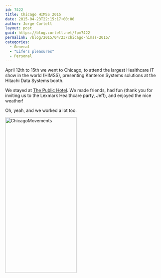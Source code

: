 ```yaml
---
id: 7422
title: Chicago HIMSS 2015
date: 2015-04-23T22:15:17+00:00
author: Jorge Cortell
layout: post
guid: https://blog.cortell.net/?p=7422
permalink: /blog/2015/04/23/chicago-himss-2015/
categories:
  - General
  - "Life's pleasures"
  - Personal
---
```

April 12th to 15th we went to Chicago, to attend the largest Healthcare IT show in the world (HIMSS), presenting Kanteron Systems solutions at the Hitachi Data Systems booth.

We stayed at <a href="https://www.publichotels.com/chicago/home/" target="_blank">The Public Hotel</a>. We made friends, had fun (thank you for inviting us to the Lexmark Healthcare party, Jeff), and enjoyed the nice weather!
  
Oh, yeah, and we worked a lot too.

[<img class=" aligncenter" src="https://farm8.staticflickr.com/7656/17013903409_4b47f5d7f4.jpg" alt="ChicagoMovements" width="229" height="500" />](https://www.flickr.com/photos/jcortell/17013903409 "ChicagoMovements by Jorge Cortell, on Flickr")